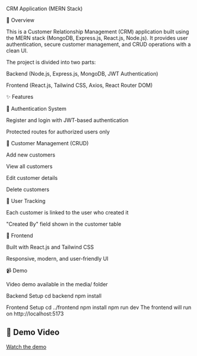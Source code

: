 CRM Application (MERN Stack)

📌 Overview

This is a Customer Relationship Management (CRM) application built using the MERN stack (MongoDB, Express.js, React.js, Node.js).
It provides user authentication, secure customer management, and CRUD operations with a clean UI.

The project is divided into two parts:

Backend (Node.js, Express.js, MongoDB, JWT Authentication)

Frontend (React.js, Tailwind CSS, Axios, React Router DOM)

✨ Features

🔑 Authentication System

Register and login with JWT-based authentication

Protected routes for authorized users only

👥 Customer Management (CRUD)

Add new customers

View all customers

Edit customer details

Delete customers

👤 User Tracking

Each customer is linked to the user who created it

"Created By" field shown in the customer table

🎨 Frontend

Built with React.js and Tailwind CSS

Responsive, modern, and user-friendly UI

📹 Demo

Video demo available in the media/ folder

Backend Setup
cd backend
npm install

Frontend Setup
cd ../frontend
npm install
npm run dev
The frontend will run on http://localhost:5173

## 🎥 Demo Video
[Watch the demo](./media/demo-video.mp4)

